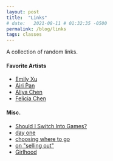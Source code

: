 ```yaml
---
layout: post
title:  "Links"
# date:   2021-08-11 # 01:32:35 -0500
permalink: /blog/links
tags: classes
---
```

A collection of random links.

#### Favorite Artists
- [Emily Xu][emilyamiao]
- [Airi Pan][airipan]
- [Aliya Chen][aliyachen]
- [Felicia Chen][feliciachen]

#### Misc.
- [Should I Switch Into Games?][kchi]
- [day one][dayone]
- [choosing where to go][cwtg]
- [on "selling out"][oso]
- [Girlhood][ghood]
<!-- - [70 things][70t] -->

[emilyamiao]: https://emilyxustory.weebly.com/
[airipan]: https://www.airipan.com/
[aliyachen]: https://aliyachen.com/
[feliciachen]: https://felicia-chen.com/
[kchi]: http://katiechironis.com/2019/11/20/career-corner-2-should-i-switch-into-games/
[dayone]: https://mitadmissions.org/blogs/entry/day-one/
[cwtg]: https://mitadmissions.org/blogs/entry/choosing-where-to-go/
[oso]: https://rona.substack.com/p/on-selling-out
[70t]: https://www.yehongzhu.com/blog/70tips 
[ghood]: https://lunchticket.org/girlhood/
